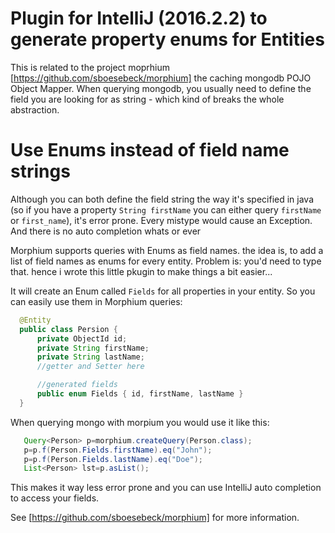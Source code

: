 Plugin for IntelliJ (2016.2.2) to generate property enums for Entities
=============================

This is related to the project moprhium [https://github.com/sboesebeck/morphium] the caching mongodb POJO Object Mapper.
When querying mongodb, you usually need to define the field you are looking for as string - which kind of breaks the whole abstraction.

# Use Enums instead of field name strings
Although you can both define the field string the way it's specified in java (so if you have a property `String firstName` you can either query `firstName` or `first_name`),
it's error prone. Every mistype would cause an Exception.
And there is no auto completion whats or ever

Morphium supports queries with Enums as field names. the idea is, to add a list of field names as enums for every entity.
Problem is: you'd need to type that.
hence i wrote this little pkugin to make things a bit easier...

It will create an Enum called `Fields` for all properties in your entity. So you can easily use them in Morphium queries:
```java
  @Entity
  public class Persion {
      private ObjectId id;
      private String firstName;
      private String lastName;
      //getter and Setter here

      //generated fields
      public enum Fields { id, firstName, lastName }
  }
```

When querying mongo with morpium you would use it like this:
```java
   Query<Person> p=morphium.createQuery(Person.class);
   p=p.f(Person.Fields.firstName).eq("John");
   p=p.f(Person.Fields.lastName).eq("Doe");
   List<Person> lst=p.asList();
```

This makes it way less error prone and you can use IntelliJ auto completion to access your fields.

See [https://github.com/sboesebeck/morphium] for more information.
